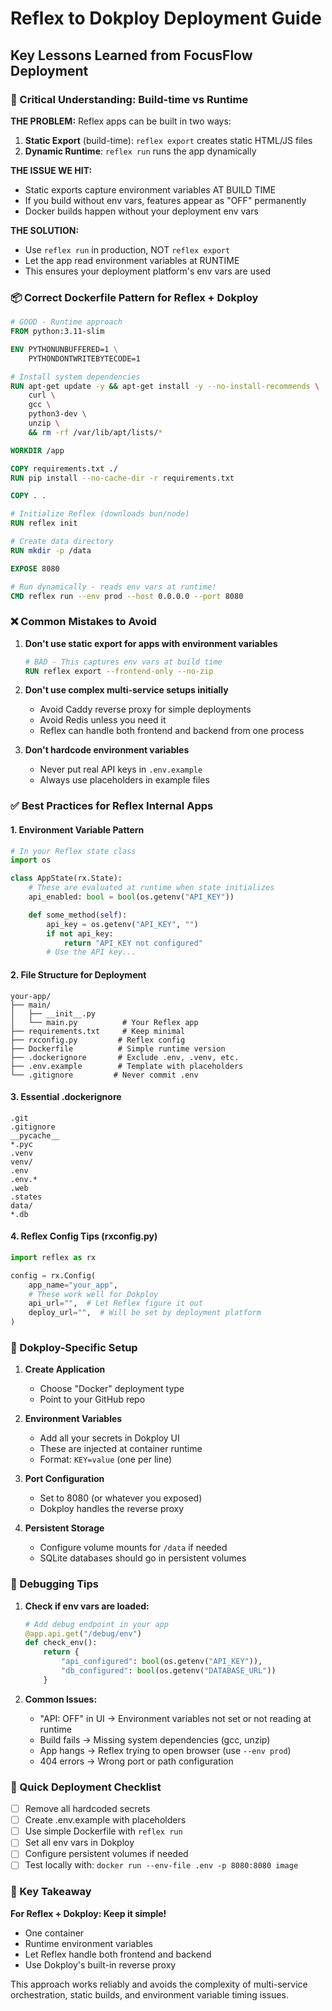 # Reflex to Dokploy Deployment Guide

## Key Lessons Learned from FocusFlow Deployment

### 🎯 Critical Understanding: Build-time vs Runtime

**THE PROBLEM:**
Reflex apps can be built in two ways:
1. **Static Export** (build-time): `reflex export` creates static HTML/JS files
2. **Dynamic Runtime**: `reflex run` runs the app dynamically

**THE ISSUE WE HIT:**
- Static exports capture environment variables AT BUILD TIME
- If you build without env vars, features appear as "OFF" permanently
- Docker builds happen without your deployment env vars

**THE SOLUTION:**
- Use `reflex run` in production, NOT `reflex export`
- Let the app read environment variables at RUNTIME
- This ensures your deployment platform's env vars are used

### 📦 Correct Dockerfile Pattern for Reflex + Dokploy

```dockerfile
# GOOD - Runtime approach
FROM python:3.11-slim

ENV PYTHONUNBUFFERED=1 \
    PYTHONDONTWRITEBYTECODE=1

# Install system dependencies
RUN apt-get update -y && apt-get install -y --no-install-recommends \
    curl \
    gcc \
    python3-dev \
    unzip \
    && rm -rf /var/lib/apt/lists/*

WORKDIR /app

COPY requirements.txt ./
RUN pip install --no-cache-dir -r requirements.txt

COPY . .

# Initialize Reflex (downloads bun/node)
RUN reflex init

# Create data directory
RUN mkdir -p /data

EXPOSE 8080

# Run dynamically - reads env vars at runtime!
CMD reflex run --env prod --host 0.0.0.0 --port 8080
```

### ❌ Common Mistakes to Avoid

1. **Don't use static export for apps with environment variables**
   ```dockerfile
   # BAD - This captures env vars at build time
   RUN reflex export --frontend-only --no-zip
   ```

2. **Don't use complex multi-service setups initially**
   - Avoid Caddy reverse proxy for simple deployments
   - Avoid Redis unless you need it
   - Reflex can handle both frontend and backend from one process

3. **Don't hardcode environment variables**
   - Never put real API keys in `.env.example`
   - Always use placeholders in example files

### ✅ Best Practices for Reflex Internal Apps

#### 1. Environment Variable Pattern
```python
# In your Reflex state class
import os

class AppState(rx.State):
    # These are evaluated at runtime when state initializes
    api_enabled: bool = bool(os.getenv("API_KEY"))

    def some_method(self):
        api_key = os.getenv("API_KEY", "")
        if not api_key:
            return "API_KEY not configured"
        # Use the API key...
```

#### 2. File Structure for Deployment
```
your-app/
├── main/
│   ├── __init__.py
│   └── main.py          # Your Reflex app
├── requirements.txt     # Keep minimal
├── rxconfig.py         # Reflex config
├── Dockerfile          # Simple runtime version
├── .dockerignore       # Exclude .env, .venv, etc.
├── .env.example        # Template with placeholders
└── .gitignore         # Never commit .env
```

#### 3. Essential .dockerignore
```
.git
.gitignore
__pycache__
*.pyc
.venv
venv/
.env
.env.*
.web
.states
data/
*.db
```

#### 4. Reflex Config Tips (rxconfig.py)
```python
import reflex as rx

config = rx.Config(
    app_name="your_app",
    # These work well for Dokploy
    api_url="",  # Let Reflex figure it out
    deploy_url="",  # Will be set by deployment platform
)
```

### 🚀 Dokploy-Specific Setup

1. **Create Application**
   - Choose "Docker" deployment type
   - Point to your GitHub repo

2. **Environment Variables**
   - Add all your secrets in Dokploy UI
   - These are injected at container runtime
   - Format: `KEY=value` (one per line)

3. **Port Configuration**
   - Set to 8080 (or whatever you exposed)
   - Dokploy handles the reverse proxy

4. **Persistent Storage**
   - Configure volume mounts for `/data` if needed
   - SQLite databases should go in persistent volumes

### 🐛 Debugging Tips

1. **Check if env vars are loaded:**
   ```python
   # Add debug endpoint in your app
   @app.api.get("/debug/env")
   def check_env():
       return {
           "api_configured": bool(os.getenv("API_KEY")),
           "db_configured": bool(os.getenv("DATABASE_URL"))
       }
   ```

2. **Common Issues:**
   - "API: OFF" in UI → Environment variables not set or not reading at runtime
   - Build fails → Missing system dependencies (gcc, unzip)
   - App hangs → Reflex trying to open browser (use `--env prod`)
   - 404 errors → Wrong port or path configuration

### 📝 Quick Deployment Checklist

- [ ] Remove all hardcoded secrets
- [ ] Create .env.example with placeholders
- [ ] Use simple Dockerfile with `reflex run`
- [ ] Set all env vars in Dokploy
- [ ] Configure persistent volumes if needed
- [ ] Test locally with: `docker run --env-file .env -p 8080:8080 image`

### 🎯 Key Takeaway

**For Reflex + Dokploy: Keep it simple!**
- One container
- Runtime environment variables
- Let Reflex handle both frontend and backend
- Use Dokploy's built-in reverse proxy

This approach works reliably and avoids the complexity of multi-service orchestration, static builds, and environment variable timing issues.